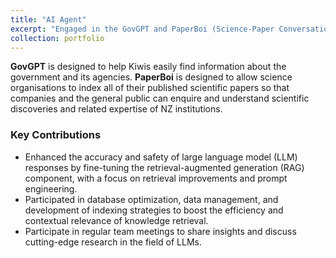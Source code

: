 ```yaml
---
title: "AI Agent"
excerpt: "Engaged in the GovGPT and PaperBoi (Science-Paper Conversational Agent) projects, 2024"
collection: portfolio
---
```



**GovGPT** is designed to help Kiwis easily find information about the government and its agencies.
**PaperBoi** is designed to allow science organisations to index all of their published scientific papers so that companies and the general public can enquire and understand scientific discoveries and related expertise of NZ institutions.


### Key Contributions  
- Enhanced the accuracy and safety of large language model (LLM) responses by fine-tuning the retrieval-augmented generation (RAG) component, with a focus on retrieval improvements and prompt engineering.
- Participated in database optimization, data management, and development of indexing strategies to boost the efficiency and contextual relevance of knowledge retrieval.
- Participate in regular team meetings to share insights and discuss cutting-edge research in the field of LLMs.

